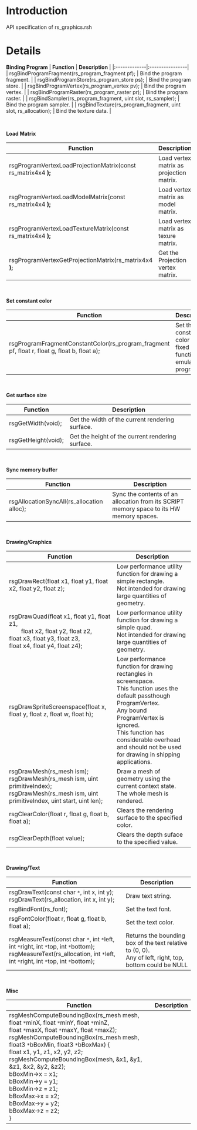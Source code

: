 # Introduction #

API specification of rs\_graphics.rsh


# Details #

**Binding Program**
| **Function** | **Description** |
|:-------------|:----------------|
| rsgBindProgramFragment(rs\_program\_fragment pf); | Bind the program fragment. |
| rsgBindProgramStore(rs\_program\_store ps); | Bind the program store. |
| rsgBindProgramVertex(rs\_program\_vertex pv); | Bind the program vertex. |
| rsgBindProgramRaster(rs\_program\_raster pr); | Bind the program raster. |
| rsgBindSampler(rs\_program\_fragment, uint slot, rs\_sampler); | Bind the program sampler. |
| rsgBindTexture(rs\_program\_fragment, uint slot, rs\_allocation); | Bind the texture data. |

<br>

<b>Load Matrix</b>
<table><thead><th> <b>Function</b> </th><th> <b>Description</b> </th></thead><tbody>
<tr><td> rsgProgramVertexLoadProjectionMatrix(const rs_matrix4x4 <b>);</b></td><td> Load vertex matrix as projection matrix. </td></tr>
<tr><td> rsgProgramVertexLoadModelMatrix(const rs_matrix4x4 <b>);</b></td><td> Load vertex matrix as model matrix. </td></tr>
<tr><td> rsgProgramVertexLoadTextureMatrix(const rs_matrix4x4 <b>);</b></td><td> Load vertex matrix as texure matrix. </td></tr>
<tr><td> rsgProgramVertexGetProjectionMatrix(rs_matrix4x4 <b>);</b></td><td> Get the Projection vertex matrix. </td></tr></tbody></table>

<br>

<b>Set constant color</b>
<table><thead><th> <b>Function</b> </th><th> <b>Description</b> </th></thead><tbody>
<tr><td> rsgProgramFragmentConstantColor(rs_program_fragment pf, float r, float g, float b, float a); </td><td> Set the constant color for a fixed function emulation program. </td></tr></tbody></table>

<br>

<b>Get surface size</b>
<table><thead><th> <b>Function</b> </th><th> <b>Description</b> </th></thead><tbody>
<tr><td> rsgGetWidth(void); </td><td> Get the width of the current rendering surface. </td></tr>
<tr><td> rsgGetHeight(void); </td><td> Get the height of the current rendering surface. </td></tr></tbody></table>

<br>

<b>Sync memory buffer</b>
<table><thead><th> <b>Function</b> </th><th> <b>Description</b> </th></thead><tbody>
<tr><td> rsgAllocationSyncAll(rs_allocation alloc); </td><td> Sync the contents of an allocation from its SCRIPT memory space to its HW memory spaces. </td></tr></tbody></table>

<br>

<b>Drawing/Graphics</b>
<table><thead><th> <b>Function</b> </th><th> <b>Description</b> </th></thead><tbody>
<tr><td> rsgDrawRect(float x1, float y1, float x2, float y2, float z); </td><td> Low performance utility function for drawing a simple rectangle.<br>Not intended for drawing large quantities of geometry. </td></tr>
<tr><td> rsgDrawQuad(float x1, float y1, float z1,<br><code>    </code>float x2, float y2, float z2,<br>float x3, float y3, float z3,<br>float x4, float y4, float z4); </td><td> Low performance utility function for drawing a simple quad.<br>Not intended for drawing large quantities of geometry.</td></tr>
<tr><td> rsgDrawSpriteScreenspace(float x, float y, float z, float w, float h); </td><td> Low performance function for drawing rectangles in screenspace.<br>This function uses the default passthough ProgramVertex.<br>Any bound ProgramVertex is ignored.<br>This function has considerable overhead and should not be used for drawing in shipping applications.</td></tr>
<tr><td> rsgDrawMesh(rs_mesh ism);<br>rsgDrawMesh(rs_mesh ism, uint primitiveIndex);<br>rsgDrawMesh(rs_mesh ism, uint primitiveIndex, uint start, uint len); </td><td> Draw a mesh of geometry using the current context state.<br>The whole mesh is rendered. </td></tr>
<tr><td> rsgClearColor(float r, float g, float b, float a); </td><td> Clears the rendering surface to the specified color.</td></tr>
<tr><td> rsgClearDepth(float value); </td><td> Clears the depth suface to the specified value. </td></tr></tbody></table>

<br>

<b>Drawing/Text</b>
<table><thead><th> <b>Function</b> </th><th> <b>Description</b> </th></thead><tbody>
<tr><td> rsgDrawText(const char <code>*</code>, int x, int y);<br>rsgDrawText(rs_allocation, int x, int y); </td><td> Draw text string. </td></tr>
<tr><td> rsgBindFont(rs_font); </td><td> Set the text font. </td></tr>
<tr><td> rsgFontColor(float r, float g, float b, float a); </td><td> Set the text color. </td></tr>
<tr><td> rsgMeasureText(const char <code>*</code>, int <code>*</code>left, int <code>*</code>right, int <code>*</code>top, int <code>*</code>bottom);<br>rsgMeasureText(rs_allocation, int <code>*</code>left, int <code>*</code>right, int <code>*</code>top, int <code>*</code>bottom); </td><td> Returns the bounding box of the text relative to (0, 0).<br>Any of left, right, top, bottom could be NULL </td></tr></tbody></table>

<br>

<b>Misc</b>
<table><thead><th> <b>Function</b> </th><th> <b>Description</b> </th></thead><tbody>
<tr><td> rsgMeshComputeBoundingBox(rs_mesh mesh, float <code>*</code>minX, float <code>*</code>minY, float <code>*</code>minZ,<br>float <code>*</code>maxX, float <code>*</code>maxY, float <code>*</code>maxZ);<br>rsgMeshComputeBoundingBox(rs_mesh mesh, float3 <code>*</code>bBoxMin, float3 <code>*</code>bBoxMax) {<br>float x1, y1, z1, x2, y2, z2;<br>rsgMeshComputeBoundingBox(mesh, &x1, &y1, &z1, &x2, &y2, &z2);<br>bBoxMin->x = x1;<br>bBoxMin->y = y1;<br>bBoxMin->z = z1;<br>bBoxMax->x = x2;<br>bBoxMax->y = y2;<br>bBoxMax->z = z2;<br>} </td><td>  </td></tr>
